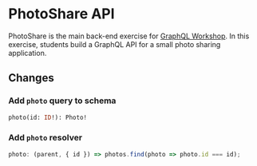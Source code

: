 # PhotoShare API

PhotoShare is the main back-end exercise for [GraphQL Workshop](https://www.graphqlworkshop.com). In this exercise, students build a GraphQL API for a small photo sharing application.

## Changes

### Add `photo` query to schema

```graphql
photo(id: ID!): Photo!
```

### Add `photo` resolver

```javascript
photo: (parent, { id }) => photos.find(photo => photo.id === id);
```
